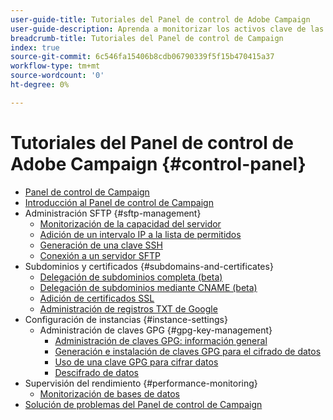 ```yaml
---
user-guide-title: Tutoriales del Panel de control de Adobe Campaign
user-guide-description: Aprenda a monitorizar los activos clave de las instancias de Adobe Campaign y a realizar tareas administrativas en el Panel de control de Campaign.
breadcrumb-title: Tutoriales del Panel de control de Campaign
index: true
source-git-commit: 6c546fa15406b8cdb06790339f5f15b470415a37
workflow-type: tm+mt
source-wordcount: '0'
ht-degree: 0%

---
```



# Tutoriales del Panel de control de Adobe Campaign {#control-panel}

+ [Panel de control de Campaign](/help/control-panel-tutorials/control-panel-overview.md)
+ [Introducción al Panel de control de Campaign](/help/control-panel-tutorials/getting-started-with-the-control-panel.md)
+ Administración SFTP {#sftp-management}
   + [Monitorización de la capacidad del servidor](/help/control-panel-tutorials/sftp-management/monitoring-server-capacity.md)
   + [Adición de un intervalo IP a la lista de permitidos](/help/control-panel-tutorials/sftp-management/adding-ip-range-to-allow-list.md)
   + [Generación de una clave SSH](/help/control-panel-tutorials/sftp-management/generate-ssh-key.md)
   + [Conexión a un servidor SFTP](/help/control-panel-tutorials/sftp-management/connect-to-sftp-server.md)
+ Subdominios y certificados {#subdomains-and-certificates}
   + [Delegación de subdominios completa (beta)](/help/control-panel-tutorials/subdomains-and-certificates/subdomain-delegation.md)
   + [Delegación de subdominios mediante CNAME (beta)](/help/control-panel-tutorials/subdomains-and-certificates/delegating-subdomains-using-cname.md)
   + [Adición de certificados SSL](/help/control-panel-tutorials/subdomains-and-certificates/adding-ssl-certificates.md)
   + [Administración de registros TXT de Google](/help/control-panel-tutorials/subdomains-and-certificates/google-txt-record-management.md)
+ Configuración de instancias {#instance-settings}
   + Administración de claves GPG {#gpg-key-management}
      + [Administración de claves GPG: información general](/help/control-panel-tutorials/instance-settings/gpg-key-management/gpg-key-management-overview.md)
      + [Generación e instalación de claves GPG para el cifrado de datos](/help/control-panel-tutorials/instance-settings/gpg-key-management/generating-and-installing-gpg-keys-for-data-encryption.md)
      + [Uso de una clave GPG para cifrar datos](/help/control-panel-tutorials/instance-settings/gpg-key-management/using-a-gpg-key-to-encrypt-data.md)
      + [Descifrado de datos](/help/control-panel-tutorials/instance-settings/gpg-key-management/decrypting-data.md)
+ Supervisión del rendimiento {#performance-monitoring}
   + [Monitorización de bases de datos](/help/control-panel-tutorials/performance-monitoring/monitoring-databases.md)
+ [Solución de problemas del Panel de control de Campaign](/help/control-panel-tutorials/trouble-shooting.md)